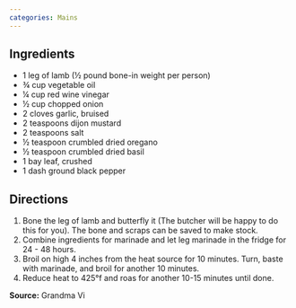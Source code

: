 ```yaml
---
categories: Mains
---
```


## Ingredients

 - 1 leg of lamb (&frac12; pound bone-in weight per person)
 - &frac34; cup vegetable oil
 - &frac14; cup red wine vinegar
 - &frac12; cup chopped onion
 - 2 cloves garlic, bruised
 - 2 teaspoons dijon mustard
 - 2 teaspoons salt
 - &frac12; teaspoon crumbled dried oregano
 - &frac12; teaspoon crumbled dried basil
 - 1 bay leaf, crushed
 - 1 dash ground black pepper

## Directions

1. Bone the leg of lamb and butterfly it (The butcher will be happy to do this for you). The bone and scraps can be saved to make stock.
2. Combine ingredients for marinade and let leg marinade in the fridge for 24 - 48 hours.
3. Broil on high 4 inches from the heat source for 10 minutes. Turn, baste with marinade, and broil for another 10 minutes.
4. Reduce heat to 425&deg;f and roas for another 10-15 minutes until done.

**Source:** Grandma Vi
